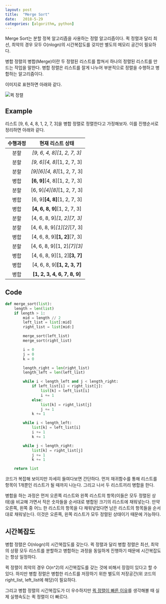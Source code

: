 ```yaml
---
layout: post
title:  "Merge Sort"
date:   2018-5-29
categories: [algorithm, python]
---
```


<p class="intro"><span class="dropcap">M</span>erge Sort는 분할 정복 알고리즘을 사용하는 정렬 알고리즘이다. 퀵 정렬과 달리 최선, 최악의 경우 모두 O(nlogn)의 시간복잡도를 갖지만 별도의 메모리 공간이 필요하다.</p>

병합 정렬의 병합(Merge)이란 두 정렬된 리스트를 합쳐서 하나의 정렬된 리스트를 만드는 작업을 말한다. 병합 정렬은 리스트를 잘게 나누어 부분적으로 정렬을 수행하고 병합하는 알고리즘이다.

이미지로 표현하면 아래와 같다.

![퀵 정렬](https://upload.wikimedia.org/wikipedia/commons/thumb/c/cc/Merge-sort-example-300px.gif/250px-Merge-sort-example-300px.gif)

## Example

리스트 [9, 6, 4, 8, 1, 2, 7, 3]을 병합 정렬로 정렬한다고 가정해보자. 이를 진행순서로 정리하면 아래와 같다.

| 수행과정 | 현재 리스트 상태 |
|:--------:|:----------------:|
| 분할 | *[9, 6, 4, 8][1, 2, 7, 3]* |
| 분할 | *[9, 6][4, 8]*[1, 2, 7, 3] |
| 분할 | *[9][6][4, 8]*[1, 2, 7, 3] |
| 병합 | **[6, 9]**[4, 8][1, 2, 7, 3] |
| 분할 | [6, 9]*[4][8]*[1, 2, 7, 3] |
| 병합 | [6, 9]**[4, 8]**[1, 2, 7, 3] |
| 병합 | **[4, 6, 8, 9]**[1, 2, 7, 3] |
| 분할 | [4, 6, 8, 9]*[1, 2][7, 3]* |
| 분할 | [4, 6, 8, 9]*[1][2]*[7, 3] |
| 병합 | [4, 6, 8, 9]**[1, 2]**[7, 3] |
| 분할 | [4, 6, 8, 9][1, 2]*[7][3]* |
| 병합 | [4, 6, 8, 9][1, 2]**[3, 7]** |
| 병합 | [4, 6, 8, 9]**[1, 2, 3, 7]** |
| 병합 | **[1, 2, 3, 4, 6, 7, 8, 9]** |

## Code

```python
def merge_sort(list):
    length = len(list)
    if length > 1:
        mid = length // 2
        left_list = list[:mid]
        right_list = list[mid:]

        merge_sort(left_list)
        merge_sort(right_list)

        i = 0
        j = 0
        k = 0

        length_right = len(right_list)
        length_left = len(left_list)

        while i < length_left and j < length_right:
            if left_list[i] < right_list[j]:
                list[k] = left_list[i]
                i += 1
            else:
                list[k] = right_list[j]
                j += 1
            k += 1

        while i < length_left:
            list[k] = left_list[i]
            i += 1
            k += 1

        while j < length_right:
            list[k] = right_list[j]
            j += 1
            k += 1

    return list
```

코드가 복잡해 보이지만 자세히 들여다보면 간단하다. 먼저 재귀함수를 통해 리스트를 항목이 1개뿐인 리스트가 될 때까지 나눈다. 그리고 나서 두 리스트끼리 병합을 한다.

병합을 하는 과정은 먼저 오른쪽 리스트와 왼쪽 리스트의 항목(이들은 모두 정렬된 상태)을 비교해 가면서 작은 숫자들을 순서대로 병합된 크기의 리스트에 채워넣는다. 만약 오른쪽, 왼쪽 중 어느 한 리스트의 항목을 다 채워넣었다면 남은 리스트의 항목들을 순서대로 채워넣는다. 이것은 오른쪽, 왼쪽 리스트가 모두 정렬된 상태이기 때문에 가능하다.

## 시간복잡도

병합 정렬은 O(nlogn)의 시간복잡도를 갖는다. 퀵 정렬과 달리 병합 정렬은 최선, 최악의 상황 모두 리스트를 분할하고 병합하는 과정을 동일하게 진행하기 때문에 시간복잡도는 항상 일정하다.

퀵 정렬이 최악의 경우 O(n^2)의 시간복잡도를 갖는 것에 비해서 장점이 있다고 할 수 있다. 하지만 병합 정렬은 병합한 리스트를 저장하기 위한 별도의 저장공간(위 코드의 right_list, left_list에 해당)이 필요하다.

그리고 병합 정렬의 시간복잡도가 더 우수하지만 [퀵 정렬이 빠른 이유]를 생각해볼 때 실제 실행속도는 퀵 정렬이 더 빠르다.

[퀵 정렬이 빠른 이유]: https://yeojin-dev.github.io/blog/quick-sort/
